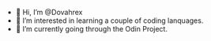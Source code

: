 - 👋 Hi, I’m @Dovahrex
- 👀 I’m interested in learning a couple of coding lanquages.
- 🌱 I’m currently going through the Odin Project.
<!---
Dovahrex/Dovahrex is a ✨ special ✨ repository because its `README.md` (this file) appears on your GitHub profile.
You can click the Preview link to take a look at your changes.
--->
